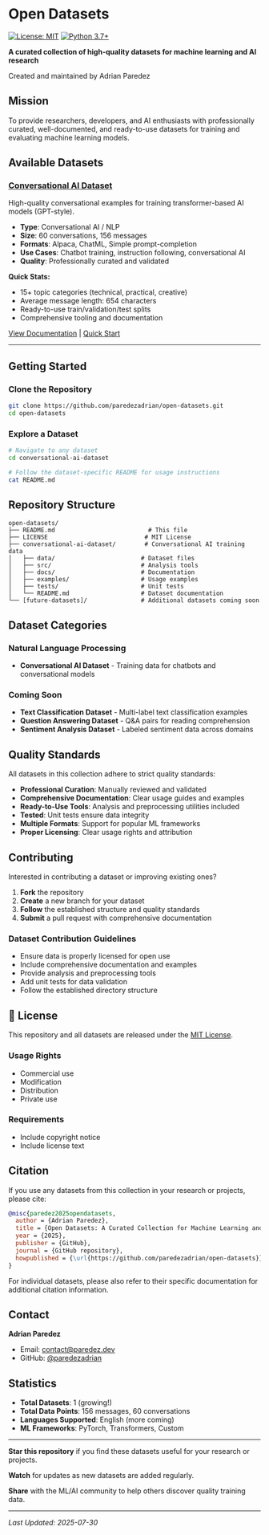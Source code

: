 # Open Datasets

[![License: MIT](https://img.shields.io/badge/License-MIT-yellow.svg)](https://opensource.org/licenses/MIT)
[![Python 3.7+](https://img.shields.io/badge/python-3.7+-blue.svg)](https://www.python.org/downloads/)

**A curated collection of high-quality datasets for machine learning and AI research**

Created and maintained by Adrian Paredez

## Mission

To provide researchers, developers, and AI enthusiasts with professionally curated, well-documented, and ready-to-use datasets for training and evaluating machine learning models.

## Available Datasets

### [Conversational AI Dataset](conversational-ai-dataset/)
High-quality conversational examples for training transformer-based AI models (GPT-style).

- **Type**: Conversational AI / NLP
- **Size**: 60 conversations, 156 messages
- **Formats**: Alpaca, ChatML, Simple prompt-completion
- **Use Cases**: Chatbot training, instruction following, conversational AI
- **Quality**: Professionally curated and validated

**Quick Stats:**
- 15+ topic categories (technical, practical, creative)
- Average message length: 654 characters
- Ready-to-use train/validation/test splits
- Comprehensive tooling and documentation

[View Documentation](conversational-ai-dataset/README.md) | [Quick Start](conversational-ai-dataset/PROJECT_INFO.md)

---

## Getting Started

### Clone the Repository
```bash
git clone https://github.com/paredezadrian/open-datasets.git
cd open-datasets
```

### Explore a Dataset
```bash
# Navigate to any dataset
cd conversational-ai-dataset

# Follow the dataset-specific README for usage instructions
cat README.md
```

## Repository Structure

```
open-datasets/
├── README.md                          # This file
├── LICENSE                           # MIT License
├── conversational-ai-dataset/        # Conversational AI training data
│   ├── data/                        # Dataset files
│   ├── src/                         # Analysis tools
│   ├── docs/                        # Documentation
│   ├── examples/                    # Usage examples
│   ├── tests/                       # Unit tests
│   └── README.md                    # Dataset documentation
└── [future-datasets]/               # Additional datasets coming soon
```

## Dataset Categories

### Natural Language Processing
- **Conversational AI Dataset** - Training data for chatbots and conversational models

### Coming Soon
- **Text Classification Dataset** - Multi-label text classification examples
- **Question Answering Dataset** - Q&A pairs for reading comprehension
- **Sentiment Analysis Dataset** - Labeled sentiment data across domains

## Quality Standards

All datasets in this collection adhere to strict quality standards:

- **Professional Curation**: Manually reviewed and validated
- **Comprehensive Documentation**: Clear usage guides and examples
- **Ready-to-Use Tools**: Analysis and preprocessing utilities included
- **Tested**: Unit tests ensure data integrity
- **Multiple Formats**: Support for popular ML frameworks
- **Proper Licensing**: Clear usage rights and attribution

## Contributing

Interested in contributing a dataset or improving existing ones?

1. **Fork** the repository
2. **Create** a new branch for your dataset
3. **Follow** the established structure and quality standards
4. **Submit** a pull request with comprehensive documentation

### Dataset Contribution Guidelines

- Ensure data is properly licensed for open use
- Include comprehensive documentation and examples
- Provide analysis and preprocessing tools
- Add unit tests for data validation
- Follow the established directory structure

## 📄 License

This repository and all datasets are released under the [MIT License](LICENSE).

### Usage Rights
- Commercial use
- Modification
- Distribution
- Private use

### Requirements
- Include copyright notice
- Include license text

## Citation

If you use any datasets from this collection in your research or projects, please cite:

```bibtex
@misc{paredez2025opendatasets,
  author = {Adrian Paredez},
  title = {Open Datasets: A Curated Collection for Machine Learning and AI Research},
  year = {2025},
  publisher = {GitHub},
  journal = {GitHub repository},
  howpublished = {\url{https://github.com/paredezadrian/open-datasets}}
}
```

For individual datasets, please also refer to their specific documentation for additional citation information.

## Contact

**Adrian Paredez**
- Email: contact@paredez.dev
- GitHub: [@paredezadrian](https://github.com/paredezadrian)

## Statistics

- **Total Datasets**: 1 (growing!)
- **Total Data Points**: 156 messages, 60 conversations
- **Languages Supported**: English (more coming)
- **ML Frameworks**: PyTorch, Transformers, Custom

---

**Star this repository** if you find these datasets useful for your research or projects.

**Watch** for updates as new datasets are added regularly.

**Share** with the ML/AI community to help others discover quality training data.

---

*Last Updated: 2025-07-30*
